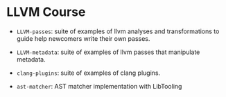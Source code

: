 # LLVM Course

- `LLVM-passes`: suite of examples of llvm analyses and
    transformations to guide help newcomers write their own
    passes.
    
- `LLVM-metadata`: suite of examples of llvm passes that manipulate
    metadata.

- `clang-plugins`: suite of examples of clang plugins.


- `ast-matcher`: AST matcher implementation with LibTooling